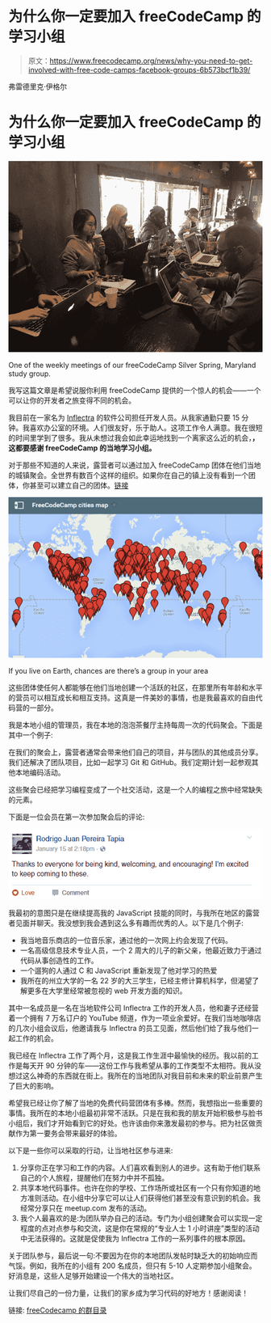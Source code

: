 # 为什么你一定要加入 freeCodeCamp 的学习小组

> 原文：<https://www.freecodecamp.org/news/why-you-need-to-get-involved-with-free-code-camps-facebook-groups-6b573bcf1b39/>

弗雷德里克·伊格尔

# 为什么你一定要加入 freeCodeCamp 的学习小组

![1*MGpE8-kNygjx9Hto3r7CuA](img/31b561b9a31300339ae310238697a943.png)

One of the weekly meetings of our freeCodeCamp Silver Spring, Maryland study group.

我写这篇文章是希望说服你利用 freeCodeCamp 提供的一个惊人的机会——一个可以让你的开发者之旅变得不同的机会。

我目前在一家名为 [Inflectra](https://www.inflectra.com/) 的软件公司担任开发人员。从我家通勤只要 15 分钟。我喜欢办公室的环境。人们很友好，乐于助人。这项工作令人满意。我在很短的时间里学到了很多。我从未想过我会如此幸运地找到一个离家这么近的机会，**，这都要感谢 freeCodeCamp 的当地学习小组。**

对于那些不知道的人来说，露营者可以通过加入 freeCodeCamp 团体在他们当地的城镇聚会。全世界有数百个这样的组织。如果你在自己的镇上没有看到一个团体，你甚至可以建立自己的团体。[链接](https://forum.freecodecamp.com/t/freecodecamp-city-based-local-groups/19574)

![1*v6Q9OAZ62Ex9f9A4ZSDUzQ](img/a3198e4d9608baf6231aa01d9329abf3.png)

If you live on Earth, chances are there’s a group in your area

这些团体使任何人都能够在他们当地创建一个活跃的社区，在那里所有年龄和水平的营员可以相互成长和相互支持。这真是一件美妙的事情，也是我最喜欢的自由代码营的一部分。

我是本地小组的管理员，我在本地的泡泡茶餐厅主持每周一次的代码聚会。下面是其中一个例子:

在我们的聚会上，露营者通常会带来他们自己的项目，并与团队的其他成员分享。我们还解决了团队项目，比如一起学习 Git 和 GitHub。我们定期计划一起参观其他本地编码活动。

这些聚会已经把学习编程变成了一个社交活动，这是一个人的编程之旅中经常缺失的元素。

下面是一位会员在第一次参加聚会后的评论:

![1*LwrKns6IVor9w7o6t6HDpQ](img/ea5f9f8fffae011661945204d99828da.png)

我最初的意图只是在继续提高我的 JavaScript 技能的同时，与我所在地区的露营者见面并聊天。我没想到我会遇到这么多有趣而优秀的人。以下是几个例子:

*   我当地音乐商店的一位音乐家，通过他的一次网上约会发现了代码。
*   一名高级信息技术专业人员，一个 2 周大的儿子的新父亲，他最近致力于通过代码从事创造性的工作。
*   一个遛狗的人通过 C 和 JavaScript 重新发现了他对学习的热爱
*   我所在的州立大学的一名 22 岁的大三学生，已经主修计算机科学，但渴望了解更多在大学里经常被忽视的 web 开发方面的知识。

其中一名成员是一名在当地软件公司 Inflectra 工作的开发人员，他和妻子还经营着一个拥有 7 万名订户的 YouTube 频道，作为一项业余爱好。在我们当地咖啡店的几次小组会议后，他邀请我与 Inflectra 的员工见面，然后他们给了我与他们一起工作的机会。

我已经在 Inflectra 工作了两个月，这是我工作生涯中最愉快的经历。我以前的工作是每天开 90 分钟的车——这份工作与我希望从事的工作类型不太相符。我从没想过这么神奇的东西就在街上。我所在的当地团队对我目前和未来的职业前景产生了巨大的影响。

希望我已经让你了解了当地的免费代码营团体有多棒。然而，我想指出一些重要的事情。我所在的本地小组最初非常不活跃。只是在我和我的朋友开始积极参与脸书小组后，我们才开始看到它的好处。也许该由你来激发最初的参与。把为社区做贡献作为第一要务会带来最好的体验。

以下是一些你可以采取的行动，让当地社区参与进来:

1.  分享你正在学习和工作的内容。人们喜欢看到别人的进步。这有助于他们联系自己的个人旅程，提醒他们在努力中并不孤独。
2.  共享本地代码事件。也许在你的学校、工作场所或社区有一个只有你知道的地方准则活动。在小组中分享它可以让人们获得他们甚至没有意识到的机会。我经常分享只在 meetup.com 发布的活动。
3.  我个人最喜欢的是:为团队举办自己的活动。专门为小组创建聚会可以实现一定程度的点对点参与和交流，这是你在常规的“专业人士 1 小时讲座”类型的活动中无法获得的。这就是促使我为 Inflectra 工作的一系列事件的根本原因。

关于团队参与，最后说一句:不要因为在你的本地团队发帖时缺乏大的初始响应而气馁。例如，我所在的小组有 200 名成员，但只有 5-10 人定期参加小组聚会。好消息是，这些人足够开始建设一个伟大的当地社区。

让我们尽自己的一份力量，让我们的家乡成为学习代码的好地方！感谢阅读！

链接: [freeCodecamp 的群目录](https://forum.freecodecamp.com/t/freecodecamp-city-based-local-groups/19574)